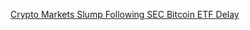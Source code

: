 [Crypto Markets Slump Following SEC Bitcoin ETF Delay](https://cointelegraph.com/news/crypto-markets-slump-following-sec-bitcoin-etf-delay)